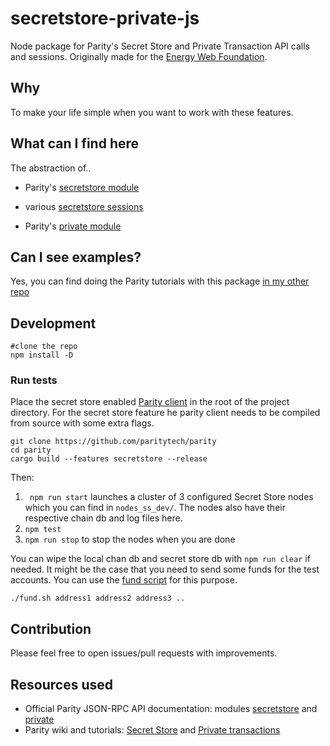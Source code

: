 # secretstore-private-js
Node package for Parity's Secret Store and Private Transaction API calls and sessions.
Originally made for the [Energy Web Foundation](http://energyweb.org/).

## Why
To make your life simple when you want to work with these features.

## What can I find here
The abstraction of..

 - Parity's [secretstore module](https://wiki.parity.io/JSONRPC-secretstore-module)

 - various [secretstore sessions](https://wiki.parity.io/Secret-Store)

 - Parity's [private module](https://wiki.parity.io/JSONRPC-secretstore-module)

## Can I see examples?
Yes, you can find doing the Parity tutorials with this package [in my other repo](https://github.com/ngyam/tutorial-secretstore-privatetx)

## Development
```
#clone the repo
npm install -D
```
### Run tests
Place the secret store enabled [Parity client](https://github.com/paritytech/parity-ethereum) in the root of the project directory. For the secret store feature he parity client needs to be compiled from source with some extra flags.
```
git clone https://github.com/paritytech/parity
cd parity
cargo build --features secretstore --release
```

Then:

 1. ``` npm run start``` launches a cluster of 3 configured Secret Store nodes which you can find in `nodes_ss_dev/`. The nodes also have their respective chain db and log files here.
 2. ```npm test```
 3. ```npm run stop``` to stop the nodes when you are done

You can wipe the local chan db and secret store db with ```npm run clear``` if needed.
It might be the case that you need to send some funds for the test accounts. You can use the [fund script](nodes_ss_dev/fund.sh) for this purpose.
```
./fund.sh address1 address2 address3 ..
```

## Contribution
Please feel free to open issues/pull requests with improvements.

## Resources used
 - Official Parity JSON-RPC API documentation: modules [secretstore](https://wiki.parity.io/JSONRPC-secretstore-module) and [private](https://wiki.parity.io/JSONRPC-private-module)
 - Parity wiki and tutorials: [Secret Store](https://wiki.parity.io/Secret-Store) and [Private transactions](https://wiki.parity.io/Private-Transactions)